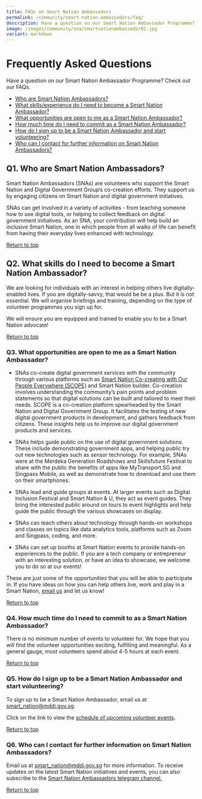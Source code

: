 ```yaml
---
title: FAQs on Smart Nation Ambassadors
permalink: /community/smart-nation-ambassadors/faq/
description: Have a question on our Smart Nation Ambassador Programme? Check out our FAQs.
image: /images/community/sna/smartnationambassador01.jpg
variant: markdown
---
```

# Frequently Asked Questions

Have a question on our Smart Nation Ambassador Programme? Check out our FAQs.

- [Who are Smart Nation Ambassadors?](#q1-who-are-smart-nation-ambassadors) 
- [What skills/experience do I need to become a Smart Nation Ambassador?](#q2-what-skills-do-i-need-to-become-a-smart-nation-ambassador)
- [What opportunities are open to me as a Smart Nation Ambassador?](#q3-what-opportunities-are-open-to-me-as-a-smart-nation-ambassador)
- [How much time do I need to commit as a Smart Nation Ambassador?](#q4-how-much-time-do-i-need-to-commit-to-as-a-smart-nation-ambassador)
- [How do I sign up to be a Smart Nation Ambassador and start volunteering?](#q5-how-do-i-sign-up-to-be-a-smart-nation-ambassador-and-start-volunteering)
- [Who can I contact for further information on Smart Nation Ambassadors?](#q6-who-can-i-contact-for-further-information-on-smart-nation-ambassadors)

## **Q1. Who are Smart Nation Ambassadors?**

Smart Nation Ambassadors (SNAs) are volunteers who support the Smart Nation and Digital Government Group’s co-creation efforts. They support us by engaging citizens on Smart Nation and digital government initiatives. 

SNAs can get involved in a variety of activities - from teaching someone how to use digital tools, or helping to collect feedback on digital government initiatives. As an SNA, your contribution will help build an inclusive Smart Nation, one in which people from all walks of life can benefit from  having their everyday lives enhanced with technology.

[Return to top](#frequently-asked-questions)

## **Q2. What skills do I need to become a Smart Nation Ambassador?**

We are looking for individuals with an interest in helping others live digitally-enabled lives. If you are digitally-savvy,  that would be be a plus. But it is not essential. We will organise briefings and training, depending on the type of volunteer programmes you sign up for. 

We will ensure you are equipped and trained to enable you to be a Smart Nation advocate! 

[Return to top](#frequently-asked-questions)

### **Q3. What opportunities are open to me as a Smart Nation Ambassador?**

- SNAs co-create digital government services with the community through various platforms such as  [Smart Nation Co-creating with Our People Everywhere (SCOPE)](/community/scope) and Smart Nation builder. Co-creation involves understanding the community’s pain points and problem statements so that digital solutions can be built and tailored to meet their needs. SCOPE is a co-creation platform spearheaded by the Smart Nation and Digital Government Group. It facilitates the testing of new digital government products in development, and gathers feedback from citizens. These insights help us to improve our digital government products and services. 

- SNAs helps guide public on the use of digital government solutions. These include demonstrating government apps, and helping public try out new technologies such as  sensor technology. For example, SNAs were at the Merdeka Generation Roadshows and Skillsfuture Festival to share with the public the benefits of apps like MyTransport.SG and Singpass Mobile, as well as demonstrate how to download and use them on their smartphones.

- SNAs lead and guide groups at events. At larger events such as Digital Inclusion Festival and Smart Nation &amp; U, they act as event guides. They bring the interested public around on tours to event highlights and help guide the public through the various showcases on display.

- SNAs can teach others about technology through hands-on workshops and classes on topics like data analytics tools, platforms such as Zoom and Singpass, coding, and more.

- SNAs can set up booths at Smart Nation events to provide hands-on experiences to the public. If you are a tech company or entrepreneur with an interesting solution, or have an idea to showcase, we welcome you to do so at our events! 
 
These are just some of the opportunities that you will be able to participate in. If you have ideas on how you can help others live, work and play in a Smart Nation, [email us](mailto:smart_nation@mddi.gov.sg) and let us know!

[Return to top](#frequently-asked-questions)

### **Q4. How much time do I need to commit to as a Smart Nation Ambassador?**

There is no minimum number of events to volunteer for. We hope that you will find the volunteer opportunities exciting, fulfilling and meaningful. As a general gauge, most volunteers spend about 4-5 hours at each event. 

[Return to top](#frequently-asked-questions)

### **Q5. How do I sign up to be a Smart Nation Ambassador and start volunteering?**

To sign up to be a Smart Nation Ambassador, email us at [smart_nation@mddi.gov.sg](mailto:smart_nation@mddi.gov.sg). 

Click on the link to view the <a href="https://www.volunteer.gov.sg/volunteer/agencies/agency_details?code=SmartNation" target="_blank">schedule of upcoming volunteer events</a>.

[Return to top](#frequently-asked-questions)

### **Q6. Who can I contact for further information on Smart Nation Ambassadors?**

Email us at [smart_nation@mddi.gov.sg](mailto:smart_nation@mddi.gov.sg) for more information. To receive updates on the latest Smart Nation initiatives and events, you can also subscribe to the <a href="https://t.me/SmartNationAmbassadors" target="_blank">Smart Nation Ambassadors telegram channel.</a>

[Return to top](#frequently-asked-questions)